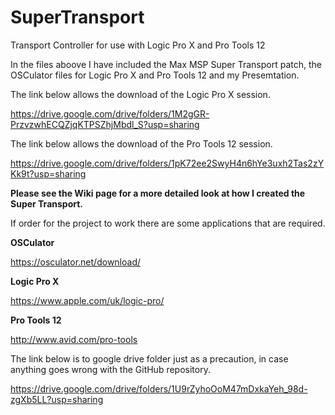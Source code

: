 # SuperTransport
Transport Controller for use with Logic Pro X and Pro Tools 12

In the files aboove I have included the Max MSP Super Transport patch, the OSCulator files for Logic Pro X and Pro Tools 12 and my Presemtation.

The link below allows the download of the Logic Pro X session.

https://drive.google.com/drive/folders/1M2gGR-PrzvzwhECQZjqKTPSZhjMbdl_S?usp=sharing

The link below allows the download of the Pro Tools 12 session.

https://drive.google.com/drive/folders/1pK72ee2SwyH4n6hYe3uxh2Tas2zYKk9t?usp=sharing


**Please see the Wiki page for a more detailed look at how I created the Super Transport.**

If order for the project to work there are some applications that are required.

**OSCulator**

https://osculator.net/download/

**Logic Pro X**

https://www.apple.com/uk/logic-pro/

**Pro Tools 12**

http://www.avid.com/pro-tools



The link below is to google drive folder just as a precaution, in case anything goes wrong with the GitHub repository.

https://drive.google.com/drive/folders/1U9rZyhoOoM47mDxkaYeh_98d-zgXb5LL?usp=sharing
